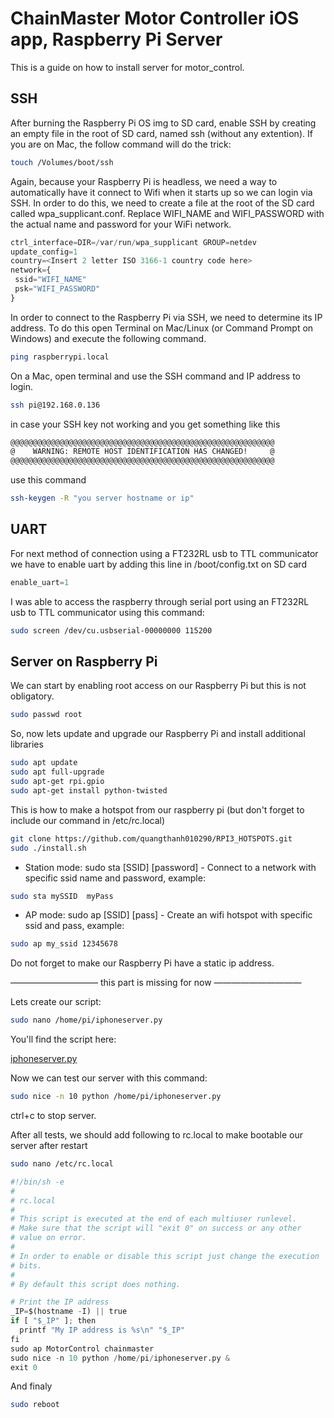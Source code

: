 # ChainMaster Motor Controller iOS app, Raspberry Pi Server

This is a guide on how to install server for motor_control.

## SSH
After burning the Raspberry Pi OS img to SD card, enable SSH by creating an empty file in the root of SD card, named ssh (without any extention). If you are on Mac, the follow command will do the trick:

```bash
touch /Volumes/boot/ssh
```

Again, because your Raspberry Pi is headless, we need a way to automatically have it connect to Wifi when it starts up so we can login via SSH. In order to do this, we need to create a file at the root of the SD card called wpa_supplicant.conf. Replace WIFI_NAME and WIFI_PASSWORD with the actual name and password for your WiFi network.

```python
ctrl_interface=DIR=/var/run/wpa_supplicant GROUP=netdev
update_config=1
country=<Insert 2 letter ISO 3166-1 country code here>
network={
 ssid="WIFI_NAME"
 psk="WIFI_PASSWORD"
}
```

In order to connect to the Raspberry Pi via SSH, we need to determine its IP address. To do this open Terminal on Mac/Linux (or Command Prompt on Windows) and  execute the following command.

```bash
ping raspberrypi.local
```
On a Mac, open terminal and use the SSH command and IP address to login.

```bash
ssh pi@192.168.0.136
```

 in case your SSH key not working and you get something like this

```bash
@@@@@@@@@@@@@@@@@@@@@@@@@@@@@@@@@@@@@@@@@@@@@@@@@@@@@@@@@@@
@    WARNING: REMOTE HOST IDENTIFICATION HAS CHANGED!     @
@@@@@@@@@@@@@@@@@@@@@@@@@@@@@@@@@@@@@@@@@@@@@@@@@@@@@@@@@@@
```

 use this command

```bash
ssh-keygen -R "you server hostname or ip"
```
## UART

For next method of connection using a FT232RL usb to TTL communicator we have to enable uart by adding this line in /boot/config.txt on SD card

```python
enable_uart=1
```
I was able to access the raspberry through serial port using an FT232RL usb to TTL communicator using this command:

```bash
sudo screen /dev/cu.usbserial-00000000 115200
```

## Server on Raspberry Pi

We can start by enabling root access on our Raspberry Pi but this is not obligatory.
```bash
sudo passwd root
```

So, now lets update and upgrade our Raspberry Pi and install additional libraries
```bash
sudo apt update
sudo apt full-upgrade
sudo apt-get rpi.gpio
sudo apt-get install python-twisted
```

This is how to make a hotspot from our raspberry pi (but don't forget to include our command in /etc/rc.local)

```bash
git clone https://github.com/quangthanh010290/RPI3_HOTSPOTS.git
sudo ./install.sh
```
* Station mode: sudo sta [SSID] [password] - Connect to a network with specific ssid name and password, example:
```bash
sudo sta mySSID  myPass
```
* AP mode: sudo ap [SSID] [pass] - Create an wifi hotspot with specific ssid and pass, example:
```bash
sudo ap my_ssid 12345678
```

Do not forget to make our Raspberry Pi have a static ip address.

—————————— this part is missing for now ——————————

Lets create our script:

```bash
sudo nano /home/pi/iphoneserver.py
```

You'll find the script here:

[iphoneserver.py](iphoneserver.py)


Now we can test our server with this command:
```bash
sudo nice -n 10 python /home/pi/iphoneserver.py
```

ctrl+c to stop server.

After all tests, we should add following to rc.local to make bootable our server after restart

```bash
sudo nano /etc/rc.local
```
```python
#!/bin/sh -e
#
# rc.local
#
# This script is executed at the end of each multiuser runlevel.
# Make sure that the script will "exit 0" on success or any other
# value on error.
#
# In order to enable or disable this script just change the execution
# bits.
#
# By default this script does nothing.

# Print the IP address
_IP=$(hostname -I) || true
if [ "$_IP" ]; then
  printf "My IP address is %s\n" "$_IP"
fi
sudo ap MotorControl chainmaster
sudo nice -n 10 python /home/pi/iphoneserver.py &
exit 0
```

And finaly
```bash
sudo reboot
```

